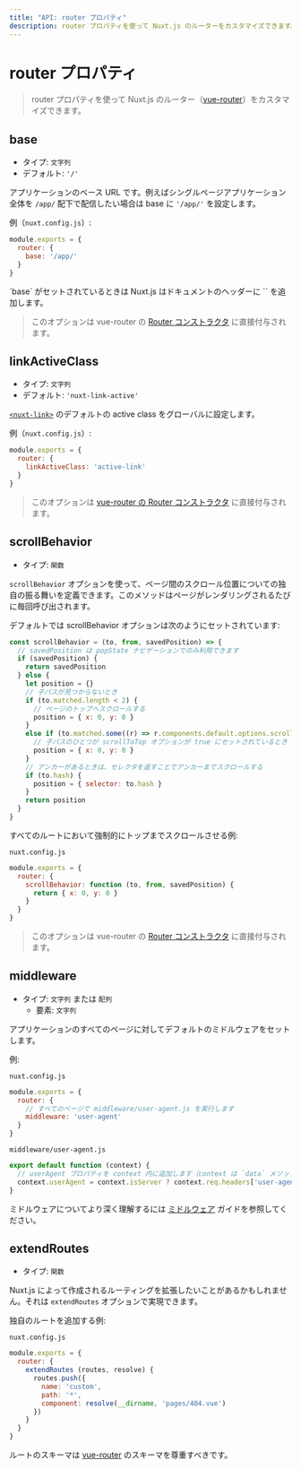 ```yaml
---
title: "API: router プロパティ"
description: router プロパティを使って Nuxt.js のルーターをカスタマイズできます。
---
```


<!-- title: "API: The router Property" -->
<!-- description: The router property lets you customize nuxt.js router. -->

<!-- # The router Property -->

# router プロパティ

<!-- \> The router property lets you customize nuxt.js router ([vue-router](https://router.vuejs.org/en/)). -->

> router プロパティを使って Nuxt.js のルーター（[vue-router](https://router.vuejs.org/en/)）をカスタマイズできます。

## base

<!-- - Type: `String` -->
<!-- - Default: `'/'` -->

- タイプ: `文字列`
- デフォルト: `'/'`

<!-- The base URL of the app. For example, if the entire single page application is served under `/app/`, then base should use the value `'/app/'`. -->

アプリケーションのベース URL です。例えばシングルページアプリケーション全体を `/app/` 配下で配信したい場合は base に `'/app/'` を設定します。

<!-- Example (`nuxt.config.js`): -->

例（`nuxt.config.js`）:

```js
module.exports = {
  router: {
    base: '/app/'
  }
}
```

<!-- <p class="Alert Alert-blue">When `base` is set, nuxt.js will also add in the document header `<base href="{{ router.base }}"/>`.</p> -->

<p class="Alert Alert-blue">`base` がセットされているときは Nuxt.js はドキュメントのヘッダーに `<base href="{{ router.base }}"/>` を追加します。</p>

<!-- \> This option is given directly to the vue-router [Router constructor](https://router.vuejs.org/en/api/options.html). -->

> このオプションは vue-router の [Router コンストラクタ](https://router.vuejs.org/en/api/options.html) に直接付与されます。

## linkActiveClass

<!-- - Type: `String` -->
<!-- - Default: `'nuxt-link-active'` -->

- タイプ: `文字列`
- デフォルト: `'nuxt-link-active'`

<!-- Globally configure [`<nuxt-link>`](/api/components-nuxt-link) default active class. -->

[`<nuxt-link>`](/api/components-nuxt-link) のデフォルトの active class をグローバルに設定します。

<!-- Example (`nuxt.config.js`): -->

例（`nuxt.config.js`）:

```js
module.exports = {
  router: {
    linkActiveClass: 'active-link'
  }
}
```

<!-- \> This option is given directly to the [vue-router Router constructor](https://router.vuejs.org/en/api/options.html). -->

> このオプションは [vue-router の Router コンストラクタ](https://router.vuejs.org/en/api/options.html) に直接付与されます。

## scrollBehavior

<!-- - Type: `Function` -->

- タイプ: `関数`

<!-- The `scrollBehavior` option lets you define a custom behavior for the scroll position between the routes. This method is called every time a page is rendered. -->

`scrollBehavior` オプションを使って、ページ間のスクロール位置についての独自の振る舞いを定義できます。このメソッドはページがレンダリングされるたびに毎回呼び出されます。  

<!-- By default, the scrollBehavior option is set to: -->

デフォルトでは scrollBehavior オプションは次のようにセットされています:

<!-- ```js -->
<!-- const scrollBehavior = (to, from, savedPosition) => { -->
<!--   // savedPosition is only available for popstate navigations. -->
<!--   if (savedPosition) { -->
<!--     return savedPosition -->
<!--   } else { -->
<!--     let position = {} -->
<!--     // if no children detected -->
<!--     if (to.matched.length < 2) { -->
<!--       // scroll to the top of the page -->
<!--       position = { x: 0, y: 0 } -->
<!--     } -->
<!--     else if (to.matched.some((r) => r.components.default.options.scrollToTop)) { -->
<!--       // if one of the children has scrollToTop option set to true -->
<!--       position = { x: 0, y: 0 } -->
<!--     } -->
<!--     // if link has anchor,  scroll to anchor by returning the selector -->
<!--     if (to.hash) { -->
<!--       position = { selector: to.hash } -->
<!--     } -->
<!--     return position -->
<!--   } -->
<!-- } -->
<!-- ``` -->

```js
const scrollBehavior = (to, from, savedPosition) => {
  // savedPosition は popState ナビゲーションでのみ利用できます
  if (savedPosition) {
    return savedPosition
  } else {
    let position = {}
    // 子パスが見つからないとき
    if (to.matched.length < 2) {
      // ページのトップへスクロールする
      position = { x: 0, y: 0 }
    }
    else if (to.matched.some((r) => r.components.default.options.scrollToTop)) {
      // 子パスのひとつが scrollToTop オプションが true にセットされているとき
      position = { x: 0, y: 0 }
    }
    // アンカーがあるときは、セレクタを返すことでアンカーまでスクロールする
    if (to.hash) {
      position = { selector: to.hash }
    }
    return position
  }
}
```

<!-- Example of forcing the scroll position to the top for every routes: -->

すべてのルートにおいて強制的にトップまでスクロールさせる例:

`nuxt.config.js`

```js
module.exports = {
  router: {
    scrollBehavior: function (to, from, savedPosition) {
      return { x: 0, y: 0 }
    }
  }
}
```

<!-- \> This option is given directly to the vue-router [Router constructor](https://router.vuejs.org/en/api/options.html). -->

> このオプションは vue-router の [Router コンストラクタ](https://router.vuejs.org/en/api/options.html) に直接付与されます。

## middleware

<!-- - Type: `String` or `Array` -->
<!--   - Items: `String` -->

- タイプ: `文字列` または `配列`
  - 要素: `文字列`

<!-- Set the default(s) middleware for every pages of the application. -->


アプリケーションのすべてのページに対してデフォルトのミドルウェアをセットします。

<!-- Example: -->

例:

`nuxt.config.js`

<!-- ```js -->
<!-- module.exports = { -->
<!--   router: { -->
<!--     // Run the middleware/user-agent.js on every pages -->
<!--     middleware: 'user-agent' -->
<!--   } -->
<!-- } -->
<!-- ``` -->

```js
module.exports = {
  router: {
    // すべてのページで middleware/user-agent.js を実行します
    middleware: 'user-agent'
  }
}
```

`middleware/user-agent.js`

<!-- ```js -->
<!-- export default function (context) { -->
<!--   // Add the userAgent property in the context (available in `data` and `fetch`) -->
<!--   context.userAgent = context.isServer ? context.req.headers['user-agent'] : navigator.userAgent -->
<!-- } -->
<!-- ``` -->

```js
export default function (context) {
  // userAgent プロパティを context 内に追加します（context は `data` メソッドや `fetch` メソッド内で利用できます）
  context.userAgent = context.isServer ? context.req.headers['user-agent'] : navigator.userAgent
}
```

<!-- To learn more about the middleware, see the [middleware guide](/guide/routing#middleware). -->

ミドルウェアについてより深く理解するには [ミドルウェア](/guide/routing#ミドルウェア) ガイドを参照してください。

## extendRoutes

<!-- - Type: `Function` -->

- タイプ: `関数`

<!-- You may want to extend the routes created by nuxt.js. You can do it via the `extendRoutes` option. -->

Nuxt.js によって作成されるルーティングを拡張したいことがあるかもしれません。それは `extendRoutes` オプションで実現できます。

<!-- Example of adding a custom route: -->

独自のルートを追加する例:

`nuxt.config.js`

```js
module.exports = {
  router: {
    extendRoutes (routes, resolve) {
      routes.push({
        name: 'custom',
        path: '*',
        component: resolve(__dirname, 'pages/404.vue')
      })
    }
  }
}
```

<!-- The schema of the route should respect the [vue-router](https://router.vuejs.org/en/) schema. -->

ルートのスキーマは [vue-router](https://router.vuejs.org/en/) のスキーマを尊重すべきです。
